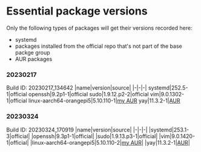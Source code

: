 # Essential package versions

Only the following types of packages will get their versions recorded here:
 - systemd
 - packages installed from the official repo that's not part of the base packge group
 - AUR packages

### 20230217
Build ID: 20230217_134642
|name|version|source|
|-|-|-|
systemd|252.5-1|official
openssh|9.2p1-1|official
sudo|1.9.12.p2-2|official
vim|9.0.1302-1|official
linux-aarch64-orangepi5|5.10.110-1|[my AUR][AUR linux-aarch64-orangepi5]
yay|11.3.2-1|[AUR][AUR yay]

### 20230324
Build ID: 20230324_170919
|name|version|source|
|-|-|-|
|systemd|253.1-3|official|
|openssh|9.3p1-1|official|
|sudo|1.9.13.p3-1|official|
|vim|9.0.1420-1|official|
|linux-aarch64-orangepi5|5.10.110-2|[my AUR][AUR linux-aarch64-orangepi5]|
|yay|11.3.2-1|[AUR][AUR yay]|

[AUR linux-aarch64-orangepi5]: https://aur.archlinux.org/packages/linux-aarch64-orangepi5
[AUR yay]: http://aur.archlinux.org/packages/yay
[AUR linux-firmware-orangepi]: https://aur.archlinux.org/packages/linux-firmware-orangepi
